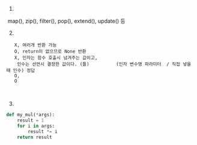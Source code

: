 1.  

​       map(), zip(), filter(), pop(), extend(), update() 등









2.

```
   X, 여러개 반환 가능
   O, return이 없으므로 None 반환
   X, 인자는 함수 호출시 넘겨주는 값이고,
   	인수는 선언시 결정한 값이다. (틀)          (인자 변수명 파라미터	/ 직접 넣을 때 인수) 정답
   O,
   O
```
 
​    


3.

```python
def my_mul(*args):
    result = 1
    for i in args:
        result *= i
    return result
```

